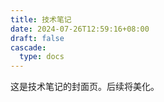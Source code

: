 ```yaml
---
title: 技术笔记
date: 2024-07-26T12:59:16+08:00
draft: false
cascade:
  type: docs
---
```


这是技术笔记的封面页。后续将美化。
